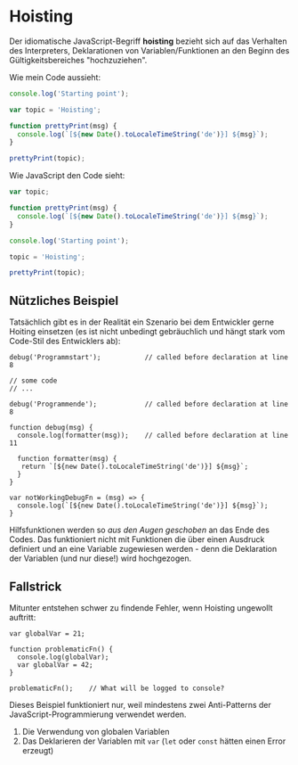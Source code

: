 # Hoisting

Der idiomatische JavaScript-Begriff **hoisting** bezieht sich auf das Verhalten des Interpreters,
Deklarationen von Variablen/Funktionen an den Beginn des Gültigkeitsbereiches "hochzuziehen".

Wie mein Code aussieht:

```js
console.log('Starting point');

var topic = 'Hoisting';

function prettyPrint(msg) {
  console.log(`[${new Date().toLocaleTimeString('de')}] ${msg}`);
}

prettyPrint(topic);
```

Wie JavaScript den Code sieht:

```js
var topic;

function prettyPrint(msg) {
  console.log(`[${new Date().toLocaleTimeString('de')}] ${msg}`);
}

console.log('Starting point');

topic = 'Hoisting';

prettyPrint(topic);
```

## Nützliches Beispiel

Tatsächlich gibt es in der Realität ein Szenario bei dem Entwickler gerne Hoiting einsetzen (es
ist nicht unbedingt gebräuchlich und hängt stark vom Code-Stil des Entwicklers ab):

```js:line-numbers
debug('Programmstart');           // called before declaration at line 8

// some code
// ...

debug('Programmende');            // called before declaration at line 8

function debug(msg) {
  console.log(formatter(msg));    // called before declaration at line 11

  function formatter(msg) {
   return `[${new Date().toLocaleTimeString('de')}] ${msg}`;
  }
}

var notWorkingDebugFn = (msg) => {
  console.log(`[${new Date().toLocaleTimeString('de')}] ${msg}`);
}
```

Hilfsfunktionen werden so *aus den Augen geschoben* an das Ende des Codes. Das funktioniert nicht
mit Funktionen die über einen Ausdruck definiert und an eine Variable zugewiesen werden - denn die
Deklaration der Variablen (und nur diese!) wird hochgezogen.

## Fallstrick

Mitunter entstehen schwer zu findende Fehler, wenn Hoisting ungewollt auftritt:

```js:line-numbers
var globalVar = 21;

function problematicFn() {
  console.log(globalVar);
  var globalVar = 42;
}

problematicFn();    // What will be logged to console?
```

Dieses Beispiel funktioniert nur, weil mindestens zwei Anti-Patterns der JavaScript-Programmierung
verwendet werden.

1. Die Verwendung von globalen Variablen
2. Das Deklarieren der Variablen mit `var` (`let` oder `const` hätten einen Error erzeugt)
